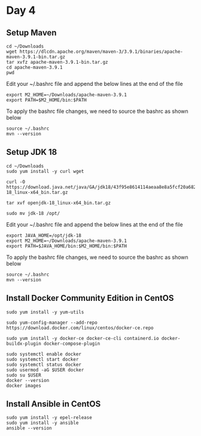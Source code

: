 # Day 4

## Setup Maven
```
cd ~/Downloads
wget https://dlcdn.apache.org/maven/maven-3/3.9.1/binaries/apache-maven-3.9.1-bin.tar.gz
tar xvfz apache-maven-3.9.1-bin.tar.gz
cd apache-maven-3.9.1
pwd
```

Edit your ~/.bashrc file and append the below lines at the end of the file
```
export M2_HOME=~/Downloads/apache-maven-3.9.1
export PATH=$M2_HOME/bin:$PATH
```

To apply the bashrc file changes, we need to source the bashrc as shown below
```
source ~/.bashrc
mvn --version
```

## Setup JDK 18
```
cd ~/Downloads
sudo yum install -y curl wget

curl -O https://download.java.net/java/GA/jdk18/43f95e8614114aeaa8e8a5fcf20a682d/36/GPL/openjdk-18_linux-x64_bin.tar.gz

tar xvf openjdk-18_linux-x64_bin.tar.gz

sudo mv jdk-18 /opt/
```

Edit your ~/.bashrc file and append the below lines at the end of the file
```
export JAVA_HOME=/opt/jdk-18
export M2_HOME=~/Downloads/apache-maven-3.9.1
export PATH=$JAVA_HOME/bin:$M2_HOME/bin:$PATH
```

To apply the bashrc file changes, we need to source the bashrc as shown below
```
source ~/.bashrc
mvn --version
```

## Install Docker Community Edition in CentOS
```
sudo yum install -y yum-utils

sudo yum-config-manager --add-repo https://download.docker.com/linux/centos/docker-ce.repo

sudo yum install -y docker-ce docker-ce-cli containerd.io docker-buildx-plugin docker-compose-plugin

sudo systemctl enable docker
sudo systemctl start docker
sudo systemctl status docker
sudo usermod -aG $USER docker
sudo su $USER
docker --version
docker images
```

## Install Ansible in CentOS
```
sudo yum install -y epel-release
sudo yum install -y ansible
ansible --version
```

